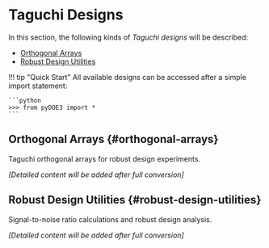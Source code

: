 # Taguchi Designs

In this section, the following kinds of *Taguchi designs* will 
be described:

- [Orthogonal Arrays](#orthogonal-arrays)
- [Robust Design Utilities](#robust-design-utilities)

!!! tip "Quick Start"
    All available designs can be accessed after a simple import statement:
    
    ```python
    >>> from pyDOE3 import *
    ```

## Orthogonal Arrays {#orthogonal-arrays}

Taguchi orthogonal arrays for robust design experiments.

*[Detailed content will be added after full conversion]*

## Robust Design Utilities {#robust-design-utilities}

Signal-to-noise ratio calculations and robust design analysis.

*[Detailed content will be added after full conversion]*